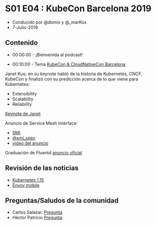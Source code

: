 # S01 E04 : KubeCon Barcelona 2019

- Conducido por @domix y @_marKox
- 7-Julio-2019

## Contenido

- 00:00:00 - ¡Bienvenida al podcast!

<!---
- 00:04:00 - Revisión de las noticias
--->

- 00:10:00 - Tema
[KubeCon & CloudNativeCon Barcelona](https://events.linuxfoundation.org/events/kubecon-cloudnativecon-europe-2019/)

Janet Kuo, en su keynote habló de la historia de Kubernetes, CNCF, KubeCon y finalizó con su predicción acerca de lo que viene para Kubernetes:

  - Extensibility
  - Scalability
  - Reliability

[Keynote de Janet](https://www.youtube.com/watch?v=jISu86XmkHE)

Anuncio de Service Mesh Interface:
- [SMI](https://smi-spec.io/).
- [@smi_spec](https://twitter.com/smi_spec)
- [video del anuncio](https://www.youtube.com/watch?v=gDLD8gyd7J8)

Graduación de Fluentd [anuncio oficial](https://www.cncf.io/announcement/2019/04/11/cncf-announces-fluentd-graduation/)

## Revisión de las noticias

* [Kubernetes 1.15](https://kubernetes.io/blog/2019/06/19/kubernetes-1-15-release-announcement/)
* [Envoy mobile](https://eng.lyft.com/announcing-envoy-mobile-5c2067d9ade0)


## Preguntas/Saludos de la comunidad

* Carlos Salazar. [Pregunta](https://twitter.com/chuucksc/status/1147970859904176128)
* Héctor Patricio [Pregunta](https://www.facebook.com/730608814/posts/10157208622688815?s=730608814&sfns=mo)

